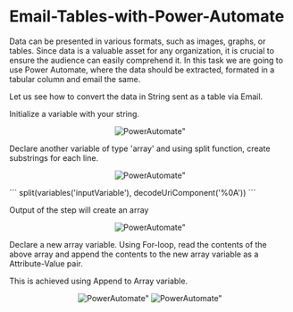 # Email-Tables-with-Power-Automate
Data can be presented in various formats, such as images, graphs, or tables. Since data is a valuable asset for any organization, it is crucial to ensure the audience can easily comprehend it.
In this task we are going to use Power Automate, where the data should be extracted, formated in a tabular column and email the same.

Let us see how to convert the data in String sent as a table via Email.


Initialize a variable with your string.
<p align="center">
<img src="https://github.com/user-attachments/assets/17f366ac-fb0a-4ff8-9ee3-846218fe3146" alt=PowerAutomate">
</p>

Declare another variable of type 'array' and using split function, create substrings for each line.
<p align="center">
  <img src="https://github.com/user-attachments/assets/8f66f91c-20e3-4f61-96d6-193a54eea118" alt=PowerAutomate">
</p>  
```
split(variables('inputVariable'), decodeUriComponent('%0A'))
```

Output of the step will create an array
<p align="center">
  <img src="https://github.com/user-attachments/assets/5798d527-ed88-4283-8c15-6439bf89db23" alt=PowerAutomate">
</p>  

Declare a new array variable. Using For-loop, read the contents of the above array and append the contents to the new array variable as a Attribute-Value pair.

This is achieved using Append to Array variable.
<p align="center">
  <img src="https://github.com/user-attachments/assets/2f66913f-4164-446f-934b-bf6e98d00ccd" alt=PowerAutomate">
  <img src="https://github.com/user-attachments/assets/e5d5d1a5-9048-45a9-8f8f-d67390d0440a" alt=PowerAutomate">
</p>  

